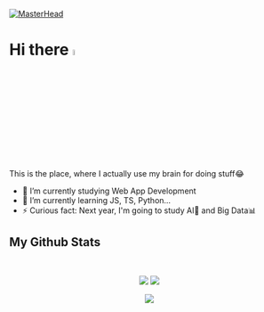[![MasterHead](https://i.imgur.com/Du6Qm6g.gif)](https://github.com/MarcoteRL)
<h1>Hi there <a href="https://www.gautamkrishnar.com/"><img src="https://media.giphy.com/media/hvRJCLFzcasrR4ia7z/giphy.gif" width="5%"></a></h1>    

This is the place, where I actually use my brain for doing stuff😂

- 🔭 I’m currently studying Web App Development
- 🌱 I’m currently learning JS, TS, Python...
- ⚡ Curious fact: Next year, I'm going to study AI🤖 and Big Data📊

<h2>My Github Stats</h2>
<br>
<p align ="center">
  <img src = "https://github-readme-stats.vercel.app/api?username=MarcoteRL&show_icons=true&theme=tokyonight">
  <img src = "https://github-readme-stats.vercel.app/api/top-langs/?username=MarcoteRL&layout=compact&theme=tokyonight">
</p>
<p align = "center">
<img  src="https://github-readme-streak-stats.herokuapp.com/?user=MarcoteRL&show_icons=true&locale=en&layout=compact&theme=tokyonight&line_height=0" />
</p> 
